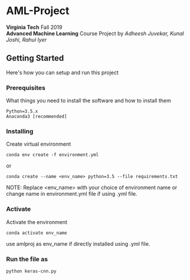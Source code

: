 # AML-Project
**Virginia Tech** Fall 2019  
**Advanced Machine Learning** Course Project
by *Adheesh Juvekar, Kunal Joshi, Rahul Iyer*

## Getting Started
Here's how you can setup and run this project

### Prerequisites

What things you need to install the software and how to install them
```
Python=3.5.x
Anaconda3 [recommended]
```
### Installing
Create virtual environment
```
conda env create -f environment.yml
```
or
```
conda create --name <env_name> python=3.5 --file requirements.txt
```
NOTE:  Replace <env_name> with your choice of environment name or change name in environment.yml file if using .yml file.

### Activate
Activate the environment
```
conda activate env_name
```
use amlproj as env_name if directly installed using .yml file.

### Run the file as
```
python keras-cnn.py
```


